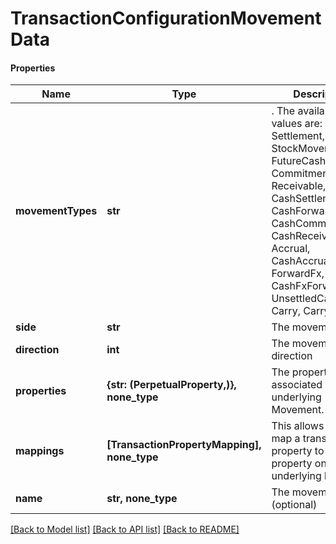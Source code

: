 # TransactionConfigurationMovementData

#### Properties
Name | Type | Description | Notes
------------ | ------------- | ------------- | -------------
**movementTypes** | **str** | . The available values are: Settlement, Traded, StockMovement, FutureCash, Commitment, Receivable, CashSettlement, CashForward, CashCommitment, CashReceivable, Accrual, CashAccrual, ForwardFx, CashFxForward, UnsettledCashTypes, Carry, CarryAsPnl | 
**side** | **str** | The movement side | 
**direction** | **int** | The movement direction | 
**properties** | **{str: (PerpetualProperty,)}, none_type** | The properties associated with the underlying Movement. | [optional] 
**mappings** | **[TransactionPropertyMapping], none_type** | This allows you to map a transaction property to a property on the underlying holding. | [optional] 
**name** | **str, none_type** | The movement name (optional) | [optional] 

[[Back to Model list]](../README.md#documentation-for-models) [[Back to API list]](../README.md#documentation-for-api-endpoints) [[Back to README]](../README.md)

